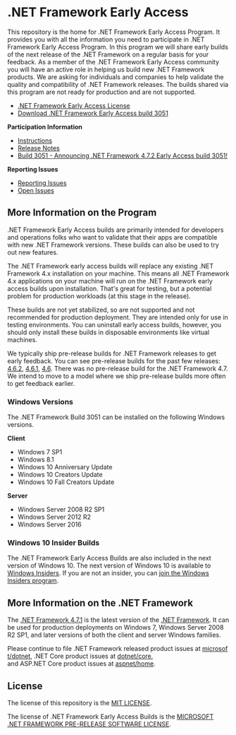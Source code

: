 # .NET Framework Early Access

This repository is the home for .NET Framework Early Access Program. It provides you with all the information you need to participate in .NET Framework Early Access Program. In this program we will share early builds of the next release of the .NET Framework on a regular basis for your feedback. As a member of the .NET Framework Early Access community you will have an active role in helping us build new .NET Framework products. We are asking for individuals and companies to help validate the quality and compatibility of .NET Framework releases. The builds shared via this program are not ready for production and are not supported. 

* [.NET Framework Early Access License](microsoft-dotnet-framework-pre-release-license.txt)
* [Download .NET Framework Early Access build 3051](https://go.microsoft.com/fwlink/?linkid=867317) 


**Participation Information**

* [Instructions](instructions.md)
* [Release Notes](release-notes/build-3051/README.md)
* [Build 3051 - Announcing .NET Framework 4.7.2 Early Access build 3051!](https://blogs.msdn.microsoft.com/dotnet/2018/02/01/announcing-net-framework-4-7-2-early-access-build-3051)

**Reporting Issues**

* [Reporting Issues](https://github.com/Microsoft/dotnet-framework-early-access/issues/new)
* [Open Issues](https://github.com/Microsoft/dotnet-framework-early-access/issues)

## More Information on the Program

.NET Framework Early Access builds are primarily intended for developers and operations folks who want to validate that their apps are compatible with new .NET Framework versions. These builds can also be used to try out new features.

The .NET Framework early access builds will replace any existing .NET Framework 4.x installation on your machine. This means all .NET Framework 4.x applications on your machine will run on the .NET Framework early access builds upon installation. That's great for testing, but a potential problem for production workloads (at this stage in the release).

These builds are not yet stabilized, so are not supported and not recommended for production deployment. They are intended only for use in testing environments. You can uninstall early access builds, however, you should only install these builds in disposable environments like virtual machines.

We typically ship pre-release builds for .NET Framework releases to get early feedback. You can see pre-release builds for the past few releases: [4.6.2](https://blogs.msdn.microsoft.com/dotnet/2016/03/30/announcing-the-net-framework-4-6-2-preview/), [4.6.1](https://blogs.msdn.microsoft.com/dotnet/2015/10/29/announcing-net-framework-4-6-1-rc/), [4.6](https://blogs.msdn.microsoft.com/dotnet/2014/11/12/announcing-net-2015-preview-a-new-era-for-net/). There was no pre-release build for the .NET Framework 4.7. We intend to move to a model where we ship pre-release builds more often to get feedback earlier.

### Windows Versions

The .NET Framework Build 3051 can be installed on the following Windows versions.

**Client**

* Windows 7 SP1
* Windows 8.1
* Windows 10 Anniversary Update
* Windows 10 Creators Update
* Windows 10 Fall Creators Update

**Server**

* Windows Server 2008 R2 SP1
* Windows Server 2012 R2
* Windows Server 2016

### Windows 10 Insider Builds

The .NET Framework Early Access Builds are also included in the next version of Windows 10. The next version of Windows 10 is available to [Windows Insiders](https://insider.windows.com/). If you are not an insider, you can [join the Windows Insiders program](https://insider.windows.com/).

## More Information on the .NET Framework

The [.NET Framework 4.7.1](https://blogs.msdn.microsoft.com/dotnet/2018/01/09/net-framework-4-7-1-is-available-on-windows-update-wsus-and-mu-catalog/) is the latest version of the [.NET Framework](https://docs.microsoft.com/dotnet/framework/). It can be used for production deployments on Windows 7, Windows Server 2008 R2 SP1, and later versions of both the client and server Windows families.

Please continue to file .NET Framework released product issues at [microsoft/dotnet](https://github.com/microsoft/dotnet/issues),
.NET Core product issues at [dotnet/core](https://github.com/dotnet/core/issues),
and ASP.NET Core product issues at [aspnet/home](https://github.com/aspnet/home/issues).

## License

The license of this repository is the [MIT LICENSE](LICENSE.txt).

The license of .NET Framework Early Access Builds is the [MICROSOFT .NET FRAMEWORK PRE-RELEASE SOFTWARE LICENSE](microsoft-dotnet-framework-pre-release-license.txt).
